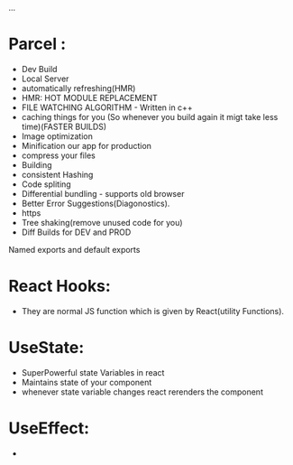 ...

# Parcel :
- Dev Build
- Local Server
- automatically refreshing(HMR)
- HMR: HOT MODULE REPLACEMENT
- FILE WATCHING ALGORITHM - Written in c++
- caching things for you (So whenever you  build again it migt take less time)(FASTER BUILDS)
- Image optimization
- Minification our app for production
- compress your files
- Building
- consistent Hashing
- Code spliting
- Differential bundling -  supports old browser
- Better Error Suggestions(Diagonostics).
- https
- Tree shaking(remove unused code for you)
- Diff Builds for DEV and PROD

 Named exports and default exports

 # React Hooks: 
 - They are normal JS function which is given by React(utility Functions).

 # UseState:
 - SuperPowerful state Variables in react
 - Maintains state of your component
 - whenever state variable changes react rerenders the component

 # UseEffect:
 -




